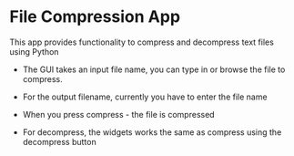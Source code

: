 # File Compression App

This app provides functionality to compress and decompress text files using Python

- The GUI takes an input file name, you can type in or browse the file to compress.
- For the output filename, currently you have to enter the file name
- When you press compress - the file is compressed

- For decompress, the widgets works the same as compress using the decompress button